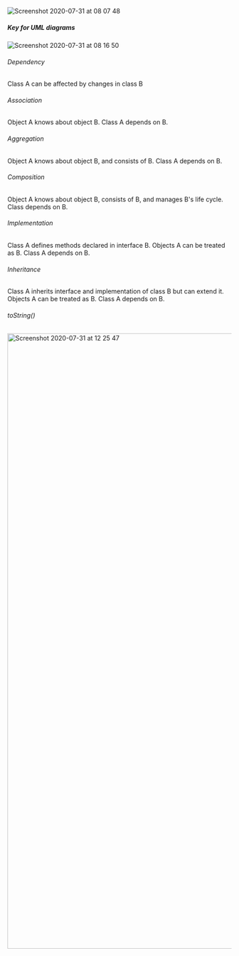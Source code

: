 ![Screenshot 2020-07-31 at 08 07 48](https://user-images.githubusercontent.com/27693622/89009764-32468100-d305-11ea-9429-af1894b1f2d6.png)
##### Key for UML diagrams
![Screenshot 2020-07-31 at 08 16 50](https://user-images.githubusercontent.com/27693622/89010405-72f2ca00-d306-11ea-8933-d9b2c10e1c15.png)
###### Dependency
Class A can be affected by changes in class B
###### Association
Object A knows about object B. Class A depends on B.
###### Aggregation
Object A knows about object B, and consists of B.
Class A depends on B.
###### Composition
Object A knows about object B, consists of B, and manages
B's life cycle. Class depends on B.
###### Implementation
Class A defines methods declared in interface B. Objects A
can be treated as B. Class A depends on B.
###### Inheritance
Class A inherits interface and implementation of class B
but can extend it. Objects A can be treated as B. Class
A depends on B.

###### toString()
<img width="1379" alt="Screenshot 2020-07-31 at 12 25 47" src="https://user-images.githubusercontent.com/27693622/89031002-81061200-d329-11ea-8e14-e536804c3958.png">
